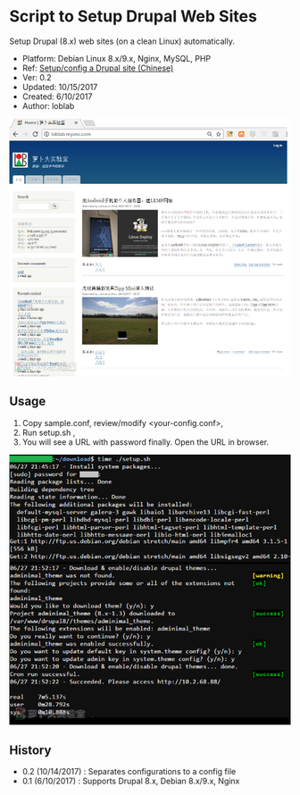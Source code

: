 # Script to Setup Drupal Web Sites

Setup Drupal (8.x) web sites (on a clean Linux) automatically.

- Platform: Debian Linux 8.x/9.x, Nginx, MySQL, PHP
- Ref: [Setup/config a Drupal site (Chinese)](http://www.jianshu.com/p/cb6ee2a53de0)
- Ver: 0.2
- Updated: 10/15/2017
- Created: 6/10/2017
- Author: loblab

![Drupal site](https://raw.githubusercontent.com/loblab/drupal/master/screenshot1.png)

## Usage

1. Copy sample.conf, review/modify <your-config.conf>,
2. Run setup.sh <your-config>, 
3. You will see a URL with password finally. Open the URL in browser.

![Setup process](https://raw.githubusercontent.com/loblab/drupal/master/screenshot2.png)

## History

- 0.2 (10/14/2017) : Separates configurations to a config file
- 0.1 (6/10/2017) : Supports Drupal 8.x, Debian 8.x/9.x, Nginx

